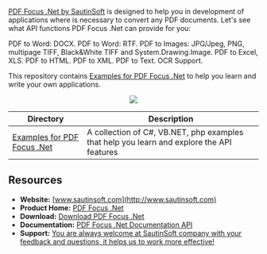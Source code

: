 [PDF Focus .Net by SautinSoft](https://sautinsoft.com/products/pdf-focus/) is designed to help you in development of applications where is necessary to convert any PDF documents. Let's see what API functions PDF Focus .Net can provide for you:

PDF to Word: DOCX.
PDF to Word: RTF.
PDF to Images: JPG/Jpeg, PNG, multipage TIFF, Black&White TIFF and System.Drawing.Image.
PDF to Excel, XLS.
PDF to HTML.
PDF to XML.
PDF to Text.
OCR Support.

This repository contains [Examples for PDF Focus .Net](https://sautinsoft.com/products/pdf-focus/examples/) to help you learn and write your own applications.

<p align="center">

  <a title="Download complete PDF Focus .Net" href="https://sautinsoft.com/thankyou.php?download=pdf_focus_net.zip">
	<img src="https://sautinsoft.com/images/zip_file_download.png" />
  </a>
</p>

Directory | Description
--------- | -----------
[Examples for PDF Focus .Net](https://sautinsoft.com/products/pdf-focus/examples/) | A collection of C#, VB.NET, php examples that help you learn and explore the API features


## Resources

+ **Website:** [www.sautinsoft.com](http://www.sautinsoft.com)
+ **Product Home:** [PDF Focus .Net](https://sautinsoft.com/products/pdf-focus/)
+ **Download:** [Download PDF Focus .Net](https://sautinsoft.com/products/pdf-focus/download.php)
+ **Documentation:** [PDF Focus .Net Documentation API](https://sautinsoft.net/help/pdf-to-word-tiff-images-text-rtf-csharp-vb-net/html/welcome-to-pdf-focus.htm)
+ **Support:** [You are always welcome at SautinSoft company with your feedback and questions, it helps us to work more effective!](https://sautinsoft.com/support.php)
